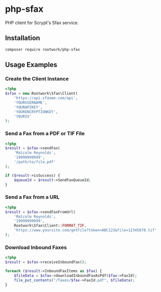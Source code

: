 # php-sfax
PHP client for Scrypt's Sfax service.

## Installation

```bash
composer require rootwork/php-sfax
```

## Usage Examples

### Create the Client Instance

```php
<?php
$sfax = new Rootwork\Sfax\Client(
    'https://api.sfaxme.com/api',
    'YOURUSERNAME',
    'YOURAPIKEY',
    'YOURENCRYPTIONKEY',
    'YOURIV'
);
```

### Send a Fax from a PDF or TIF File

```php
<?php
$result = $sfax->sendFax(
    'Malcolm Reynolds',
    '19999999999',
    '/path/to/file.pdf'
);

if ($result->isSuccess) {
    $queueId = $result->SendFaxQueueId;
}
```

### Send a Fax from a URL

```php
<?php
$result = $sfax->sendFaxFromUrl(
    'Malcolm Reynolds', 
    '19999999999',
    Rootwork\Sfax\Client::FORMAT_TIF,
    'https://www.yoursite.com/getFile?token=ABC123&file=12345678.tif'
);
```

### Download Inbound Faxes

```php
<?php
$result = $sfax->receiveInboundFax();

foreach ($result->InboundFaxItems as $fax) {
    $fileData = $sfax->downloadInboundFaxAsPdf($fax->FaxId);
    file_put_contents("/faxes/$fax->FaxId.pdf", $fileData);
}
```